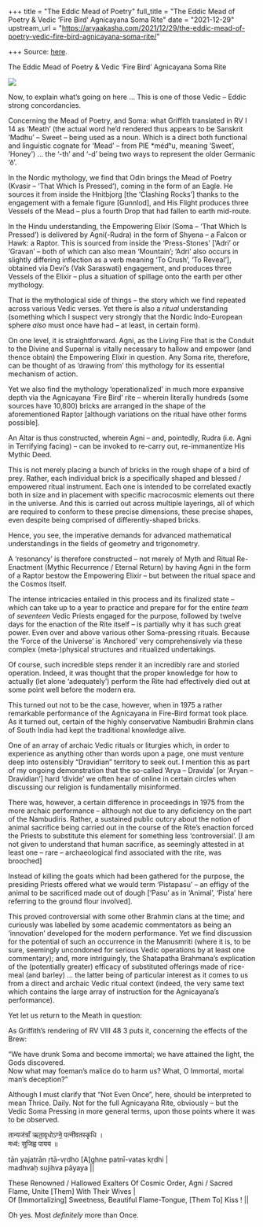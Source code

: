 +++
title = "The Eddic Mead of Poetry"
full_title = "The Eddic Mead of Poetry & Vedic ‘Fire Bird’ Agnicayana Soma Rite"
date = "2021-12-29"
upstream_url = "https://aryaakasha.com/2021/12/29/the-eddic-mead-of-poetry-vedic-fire-bird-agnicayana-soma-rite/"

+++
Source: [here](https://aryaakasha.com/2021/12/29/the-eddic-mead-of-poetry-vedic-fire-bird-agnicayana-soma-rite/).

The Eddic Mead of Poetry & Vedic ‘Fire Bird’ Agnicayana Soma Rite

![](https://aryaakasha.files.wordpress.com/2021/12/agnicayana-meath-it-is-meme-finalized.png?w=960)

Now, to explain what’s going on here … This is one of those Vedic –
Eddic strong concordancies.

Concerning the Mead of Poetry, and Soma: what Griffith translated in RV
I 14 as ‘Meath’ (the actual word he’d rendered thus appears to be
Sanskrit ‘Madhu’ – Sweet – being used as a noun. Which is a direct both
functional and linguistic cognate for ‘Mead’ – from PIE \*médʰu, meaning
‘Sweet’, ‘Honey’) … the ‘-th’ and ‘-d’ being two ways to represent the
older Germanic ‘ð’.

In the Nordic mythology, we find that Odin brings the Mead of Poetry
(Kvasir – ‘That Which Is Pressed’), coming in the form of an Eagle. He
sources it from inside the Hnitbjorg \[the ‘Clashing Rocks’\] thanks to
the engagement with a female figure \[Gunnlod\], and His Flight produces
three Vessels of the Mead – plus a fourth Drop that had fallen to earth
mid-route.

In the Hindu understanding, the Empowering Elixir (Soma – ‘That Which Is
Pressed’) is delivered by Agni(-Rudra) in the form of Shyena – a Falcon
or Hawk: a Raptor. This is sourced from inside the ‘Press-Stones’
\[‘Adri’ or ‘Gravan’ – both of which can also mean ‘Mountain’; ‘Adri’
also occurs in slightly differing inflection as a verb meaning ‘To
Crush’, ‘To Reveal’\], obtained via Devi’s (Vak Saraswati) engagement,
and produces three Vessels of the Elixir – plus a situation of spillage
onto the earth per other mythology.

That is the mythological side of things – the story which we find
repeated across various Vedic verses. Yet there is also a *ritual*
understanding (something which I suspect very strongly that the Nordic
Indo-European sphere *also* must once have had – at least, in certain
form).

On one level, it is straightforward. Agni, as the Living Fire that is
the Conduit to the Divine and Supernal is vitally necessary to hallow
and empower (and thence obtain) the Empowering Elixir in question. Any
Soma rite, therefore, can be thought of as ‘drawing from’ this mythology
for its essential mechanism of action.

Yet we also find the mythology ‘operationalized’ in much more expansive
depth via the Agnicayana ‘Fire Bird’ rite – wherein literally hundreds
(some sources have 10,800) bricks are arranged in the shape of the
aforementioned Raptor \[although variations on the ritual have other
forms possible\].

An Altar is thus constructed, wherein Agni – and, pointedly, Rudra (i.e.
Agni in Terrifying facing) – can be invoked to re-carry out,
re-immanentize His Mythic Deed.

This is not merely placing a bunch of bricks in the rough shape of a
bird of prey. Rather, each individual brick is a specifically shaped and
blessed / empowered ritual instrument. Each one is intended to be
correlated exactly both in size and in placement with specific
macrocosmic elements out there in the universe. And this is carried out
across multiple layerings, all of which are required to conform to these
precise dimensions, these precise shapes, even despite being comprised
of differently-shaped bricks.

Hence, you see, the imperative demands for advanced mathematical
understandings in the fields of geometry and trigonometry.

A ‘resonancy’ is therefore constructed – not merely of Myth and Ritual
Re-Enactment (Mythic Recurrence / Eternal Return) by having Agni in the
form of a Raptor bestow the Empowering Elixir – but between the ritual
space and the Cosmos Itself.

The intense intricacies entailed in this process and its finalized state
– which can take up to a year to practice and prepare for for the entire
*team* of *seventeen* Vedic Priests engaged for the purpose, followed by
twelve days for the enaction of the Rite itself – is partially why it
has such great power. Even over and above various other Soma-pressing
rituals. Because the ‘Force of the Universe’ is ‘Anchored’ very
comprehensively via these complex (meta-)physical structures and
ritualized undertakings.

Of course, such incredible steps render it an incredibly rare and
storied operation. Indeed, it was thought that the proper knowledge for
how to actually (let alone ‘adequately’) perform the Rite had
effectively died out at some point well before the modern era.

This turned out not to be the case, however, when in 1975 a rather
remarkable performance of the Agnicayana in Fire-Bird format took place.
As it turned out, certain of the highly conservative Nambudiri Brahmin
clans of South India had kept the traditional knowledge alive.

One of an array of archaic Vedic rituals or liturgies which, in order to
experience as anything other than words upon a page, one must venture
deep into ostensibly “Dravidian” territory to seek out. I mention this
as part of my ongoing demonstration that the so-called ‘Arya – Dravida’
\[or ‘Aryan – Dravidian’\] hard ‘divide’ we often hear of online in
certain circles when discussing our religion is fundamentally
misinformed.

There was, however, a certain difference in proceedings in 1975 from the
more archaic performance – although not due to any deficiency on the
part of the Nambudiris. Rather, a sustained public outcry about the
notion of animal sacrifice being carried out in the course of the Rite’s
enaction forced the Priests to substitute this element for something
less ‘controversial’. \[I am not given to understand that human
sacrifice, as seemingly attested in at least one – rare – archaeological
find associated with the rite, was brooched\]

Instead of killing the goats which had been gathered for the purpose,
the presiding Priests offered what we would term ‘Pistapasu’ – an effigy
of the animal to be sacrificed made out of dough \[‘Pasu’ as in
‘Animal’, ‘Pista’ here referring to the ground flour involved\].

This proved controversial with some other Brahmin clans at the time; and
curiously was labelled by some academic commentators as being an
‘innovation’ developed for the modern performance. Yet we find
discussion for the potential of such an occurrence in the Manusmriti
(where it is, to be sure, seemingly uncondoned for serious Vedic
operations by at least one commentary); and, more intriguingly, the
Shatapatha Brahmana’s explication of the (potentially greater) efficacy
of substituted offerings made of rice-meal (and barley) … the latter
being of particular interest as it comes to us from a direct and archaic
Vedic ritual context (indeed, the very same text which contains the
large array of instruction for the Agnicayana’s performance).

Yet let us return to the Meath in question:

As Griffith’s rendering of RV VIII 48 3 puts it, concerning the effects
of the Brew:

“We have drunk Soma and become immortal; we have attained the light, the
Gods discovered.  
Now what may foeman’s malice do to harm us? What, O Immortal, mortal
man’s deception?”

Although I must clarify that “Not Even Once”, here, should be
interpreted to mean Thrice. Daily. Not for the full Agnicayana Rite,
obviously – but the Vedic Soma Pressing in more general terms, upon
those points where it was to be observed.

तान्यज॑त्राँ ऋता॒वृधोऽग्ने॒ पत्नी॑वतस्कृधि ।  
मध्व॑: सुजिह्व पायय ॥

tān yajatrān ṛtā-vṛdho \[A\]ghne patnī-vatas kṛdhi \|  
madhvaḥ sujihva pāyaya \|\|

These Renowned / Hallowed Exalters Of Cosmic Order, Agni / Sacred Flame,
Unite \[Them\] With Their Wives \|  
Of \[Immortalizing\] Sweetness, Beautiful Flame-Tongue, \[Them To\] Kiss
! \|\|

Oh yes. Most *definitely* more than Once.
